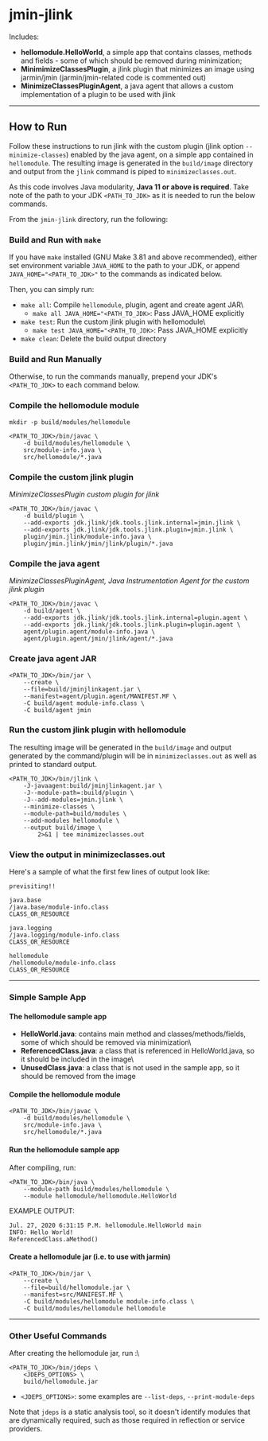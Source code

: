 <!--
Copyright (c) 2020, 2020 IBM Corp. and others

This program and the accompanying materials are made available under
the terms of the Eclipse Public License 2.0 which accompanies this
distribution and is available at https://www.eclipse.org/legal/epl-2.0/
or the Apache License, Version 2.0 which accompanies this distribution and
is available at https://www.apache.org/licenses/LICENSE-2.0.

This Source Code may also be made available under the following
Secondary Licenses when the conditions for such availability set
forth in the Eclipse Public License, v. 2.0 are satisfied: GNU
General Public License, version 2 with the GNU Classpath
Exception [1] and GNU General Public License, version 2 with the
OpenJDK Assembly Exception [2].

[1] https://www.gnu.org/software/classpath/license.html
[2] http://openjdk.java.net/legal/assembly-exception.html

SPDX-License-Identifier: EPL-2.0 OR Apache-2.0 OR GPL-2.0 WITH Classpath-exception-2.0 OR LicenseRef-GPL-2.0 WITH Assembly-exception
-->

# jmin-jlink

Includes:
- **hellomodule.HelloWorld**, a simple app that contains classes, methods and fields - some of which should be removed during minimization;
- **MinimimizeClassesPlugin**, a jlink plugin that minimizes an image using jarmin/jmin (jarmin/jmin-related code is commented out)
- **MinimizeClassesPluginAgent**, a java agent that allows a custom implementation of a plugin to be used with jlink

---

## How to Run
Follow these instructions to run jlink with the custom plugin (jlink option `--minimize-classes`) enabled by the java agent, 
on a simple app contained in `hellomodule`. The resulting image is generated in the `build/image` directory and output from 
the `jlink` command is piped to `minimizeclasses.out`.

As this code involves Java modularity, **Java 11 or above is required**. 
Take note of the path to your JDK `<PATH_TO_JDK>` as it is needed to run the below commands.

From the `jmin-jlink` directory, run the following:

### **Build and Run with `make`**
If you have `make` installed (GNU Make 3.81 and above recommended), either set environment variable `JAVA_HOME` to the path to 
your JDK, or append `JAVA_HOME="<PATH_TO_JDK>"` to the commands as indicated below.

Then, you can simply run:
- `make all`: Compile `hellomodule`, plugin, agent and create agent JAR\
     - `make all JAVA_HOME="<PATH_TO_JDK>`: Pass JAVA_HOME explicitly
- `make test`: Run the custom jlink plugin with hellomodule\
     - `make test JAVA_HOME="<PATH_TO_JDK>`: Pass JAVA_HOME explicitly
- `make clean`: Delete the build output directory

### **Build and Run Manually**
Otherwise, to run the commands manually, prepend your JDK's `<PATH_TO_JDK>` to each command below.

### Compile the hellomodule module
```
mkdir -p build/modules/hellomodule

<PATH_TO_JDK>/bin/javac \
	-d build/modules/hellomodule \
	src/module-info.java \
	src/hellomodule/*.java
```

### Compile the custom jlink plugin
_MinimizeClassesPlugin custom plugin for jlink_
```
<PATH_TO_JDK>/bin/javac \
	-d build/plugin \
	--add-exports jdk.jlink/jdk.tools.jlink.internal=jmin.jlink \
	--add-exports jdk.jlink/jdk.tools.jlink.plugin=jmin.jlink \
	plugin/jmin.jlink/module-info.java \
	plugin/jmin.jlink/jmin/jlink/plugin/*.java
```

### Compile the java agent
_MinimizeClassesPluginAgent, Java Instrumentation Agent for the custom jlink plugin_
```
<PATH_TO_JDK>/bin/javac \
	-d build/agent \
	--add-exports jdk.jlink/jdk.tools.jlink.internal=plugin.agent \
	--add-exports jdk.jlink/jdk.tools.jlink.plugin=plugin.agent \
	agent/plugin.agent/module-info.java \
	agent/plugin.agent/jmin/jlink/agent/*.java
```

### Create java agent JAR
```
<PATH_TO_JDK>/bin/jar \
	--create \
	--file=build/jminjlinkagent.jar \
	--manifest=agent/plugin.agent/MANIFEST.MF \
	-C build/agent module-info.class \
	-C build/agent jmin
```

### Run the custom jlink plugin with hellomodule
The resulting image will be generated in the `build/image` and output generated by the command/plugin will be in `minimizeclasses.out` as well as printed to standard output.

```
<PATH_TO_JDK>/bin/jlink \
	-J-javaagent:build/jminjlinkagent.jar \
	-J--module-path=:build/plugin \
	-J--add-modules=jmin.jlink \
	--minimize-classes \
	--module-path=build/modules \
	--add-modules hellomodule \
	--output build/image \
		2>&1 | tee minimizeclasses.out
```

### View the output in minimizeclasses.out
Here's a sample of what the first few lines of output look like:
```
previsiting!!

java.base
/java.base/module-info.class
CLASS_OR_RESOURCE

java.logging
/java.logging/module-info.class
CLASS_OR_RESOURCE

hellomodule
/hellomodule/module-info.class
CLASS_OR_RESOURCE
```

---

### Simple Sample App
#### The hellomodule sample app

- **HelloWorld.java**: contains main method and classes/methods/fields, some of which should be removed via minimization\
- **ReferencedClass.java**: a class that is referenced in HelloWorld.java, so it should be included in the image\
- **UnusedClass.java**: a class that is not used in the sample app, so it should be removed from the image

#### Compile the hellomodule module
```
<PATH_TO_JDK>/bin/javac \
	-d build/modules/hellomodule \
	src/module-info.java \
	src/hellomodule/*.java
```

#### Run the hellomodule sample app
After compiling, run:
```
<PATH_TO_JDK>/bin/java \
	--module-path build/modules/hellomodule \
	--module hellomodule/hellomodule.HelloWorld
```

EXAMPLE OUTPUT:
```
Jul. 27, 2020 6:31:15 P.M. hellomodule.HelloWorld main
INFO: Hello World!
ReferencedClass.aMethod()
```

#### Create a hellomodule jar (i.e. to use with jarmin)
```
<PATH_TO_JDK>/bin/jar \
	--create \
	--file=build/hellomodule.jar \
	--manifest=src/MANIFEST.MF \
	-C build/modules/hellomodule module-info.class \
	-C build/modules/hellomodule hellomodule
```

---

### Other Useful Commands

After creating the hellomodule jar, run :\
```
<PATH_TO_JDK>/bin/jdeps \
	<JDEPS_OPTIONS> \
	build/hellomodule.jar
```
- `<JDEPS_OPTIONS>`: some examples are `--list-deps`, `--print-module-deps`

Note that `jdeps` is a static analysis tool, so it doesn't identify modules that are dynamically required, such as those required in reflection or service providers.
